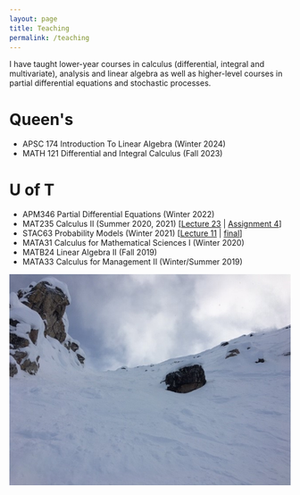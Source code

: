 ```yaml
---
layout: page
title: Teaching
permalink: /teaching
---
```


I have taught lower-year courses in calculus (differential, integral and multivariate), analysis and linear algebra as well as higher-level courses in partial differential equations and stochastic processes.

Queen's
======

  - APSC 174 Introduction To Linear Algebra (Winter 2024)
  - MATH 121 Differential and Integral Calculus (Fall 2023)

U of T
======

  - APM346 Partial Differential Equations (Winter 2022)
  - MAT235 Calculus II (Summer 2020, 2021) \[[Lecture 23](https://mymedia.library.utoronto.ca/play/0e62e29654335560a755ad46df70ead4) \| [Assignment 4](/assets/235-A4.pdf)\]
  - STAC63 Probability Models (Winter 2021) \[[Lecture 11](https://mymedia.library.utoronto.ca/play/b3a9414b831b34b3c0fdeff44c791fb9) \| [final](/assets/C63-final.pdf)\]
  - MATA31 Calculus for Mathematical Sciences I (Winter 2020)
  - MATB24 Linear Algebra II (Fall 2019)
  - MATA33 Calculus for Management II (Winter/Summer 2019)
  
![](assets/img/KHMR_Whitewall.jpg)
